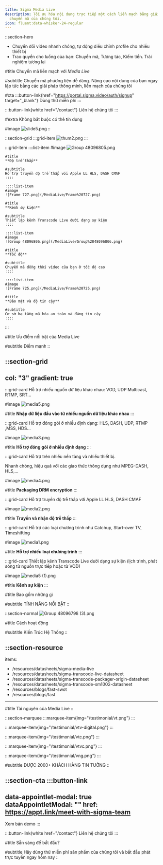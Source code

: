 ```yaml
---
title: Sigma Media Live
description: Tối ưu hóa nội dung trực tiếp một cách liền mạch bằng giải pháp
  chuyển mã của chúng tôi.
icon: fluent:data-whisker-24-regular
---
```


::section-hero
- Chuyển đổi video nhanh chóng, tự động điều chỉnh profile cho nhiều thiết bị
- Trao quyền cho luồng của bạn: Chuyển mã, Tương tác, Kiếm tiền. Trải nghiệm tương lai

#title
Chuyển mã liền mạch với *Media Live*

#subtitle
Chuyển mã phương tiện dễ dàng. Nâng cao nội dung của bạn ngay lập tức bằng các giải pháp thông minh, liền mạch của chúng tôi

#cta
  :::button-link{href="https://portal.sigma.video/auth/signup" target="_blank"}
  Dùng thử miễn phí
  :::

  :::button-link{white href="/contact"}
  Liên hệ chúng tôi
  :::

#extra
Không bắt buộc có thẻ tín dụng

#image
![slide5.png](/MediaLive/slide5.png)
::

::section-grid
  :::grid-item
  ![thum2.png](/MediaLive/thum2.png)
  :::

  :::grid-item
    ::::list-item
    #image
    ![Group 48096805.png](/MediaLive/Group%2048096805.png)
    
    #title
    **Độ trễ thấp**
    
    #subtitle
    Hỗ trợ truyền độ trễ thấp với Apple LL HLS, DASH CMAF
    ::::
  
    ::::list-item
    #image
    ![Frame 727.png](/MediaLive/Frame%20727.png)
    
    #title
    **Kênh sự kiện**
    
    #subtitle
    Thiết lập kênh Transcode Live dưới dạng sự kiện
    ::::
  
    ::::list-item
    #image
    ![Group 48096806.png](/MediaLive/Group%2048096806.png)
    
    #title
    **Tốc độ**
    
    #subtitle
    Chuyển mã đồng thời video của bạn ở tốc độ cao
    ::::
  
    ::::list-item
    #image
    ![Frame 725.png](/MediaLive/Frame%20725.png)
    
    #title
    **Bảo mật và độ tin cậy**
    
    #subtitle
    Cơ sở hạ tầng mã hóa an toàn và đáng tin cậy
    ::::
  :::

#title
Ưu điểm nổi bật của Media Live

#subtitle
Điểm mạnh
::

::section-grid
---
col: "3"
gradient: true
---
  :::grid-card
  Hỗ trợ nhiều nguồn dữ liệu khác nhau: VOD, UDP Multicast, RTMP, SRT...
  
  #image
  ![media5.png](/MediaLive/media5.png)
  
  #title
  **Nhập dữ liệu đầu vào từ nhiều nguồn dữ liệu khác nhau**
  :::

  :::grid-card
  Hỗ trợ đóng gói ở nhiều định dạng: HLS, DASH, UDP, RTMP ,MSS, HDS...
  
  #image
  ![media3.png](/MediaLive/media3.png)
  
  #title
  **Hỗ trợ đóng gói ở nhiều định dạng**
  :::

  :::grid-card
  Hỗ trợ trên nhiều nền tảng và nhiều thiết bị.
  
  Nhanh chóng, hiệu quả với các giao thức thông dụng như MPEG-DASH, HLS,...
  
  #image
  ![media4.png](/MediaLive/media4.png)
  
  #title
  **Packaging DRM encryption**
  :::

  :::grid-card
  Hỗ trợ truyền độ trễ thấp với Apple LL HLS, DASH CMAF
  
  #image
  ![media2.png](/MediaLive/media2.png)
  
  #title
  **Truyền và nhận độ trễ thấp**
  :::

  :::grid-card
  Hỗ trợ các loại chương trình như Catchup, Start-over TV, Timeshifting
  
  #image
  ![media1.png](/MediaLive/media1.png)
  
  #title
  **Hỗ trợ nhiều loại chương trình**
  :::

  :::grid-card
  Thiết lập kênh Transcode Live dưới dạng sự kiện (lịch trình, phát sóng từ nguồn trực tiếp hoặc từ VOD)
  
  #image
  ![media5 (1).png](/MediaLive/media5%20\(1\).png)
  
  #title
  **Kênh sự kiện**
  :::

#title
Bao gồm những gì

#subtitle
TÍNH NĂNG NỔI BẬT
::

::section-normal
![Group 48096798 (3).png](/MediaLive/Group%2048096798%20\(3\).png)

#title
Cách hoạt động

#subtitle
Kiến Trúc Hệ Thống
::

::section-resource
---
items:
  - /resources/datasheets/sigma-media-live
  - /resources/datasheets/sigma-transcode-live-datasheet
  - /resources/datasheets/sigma-transcode-packager-origin-datasheet
  - /resources/datasheets/sigma-transcode-sm1002-datasheet
  - /resources/blogs/fast-swot
  - /resources/blogs/fast
---
#title
Tài nguyên của Media Live
::

::section-marquee
  :::marquee-item{img="/testimonial/vt.png"}
  :::

  :::marquee-item{img="/testimonial/vtv-digital.png"}
  :::

  :::marquee-item{img="/testimonial/vtc.png"}
  :::

  :::marquee-item{img="/testimonial/vtvc.png"}
  :::

  :::marquee-item{img="/testimonial/vng.png"}
  :::

#subtitle
ĐƯỢC 2000+ KHÁCH HÀNG TIN TƯỞNG
::

::section-cta
  :::button-link
  ---
  data-appointlet-modal: true
  dataAppointletModal: ""
  href: https://appt.link/meet-with-sigma-team
  ---
  Xem bản demo
  :::

  :::button-link{white href="/contact"}
  Liên hệ chúng tôi
  :::

#title
Sẵn sàng để bắt đầu?

#subtitle
Hãy dùng thử miễn phí sản phẩm của chúng tôi và bắt đầu phát trực tuyến ngay hôm nay
::
